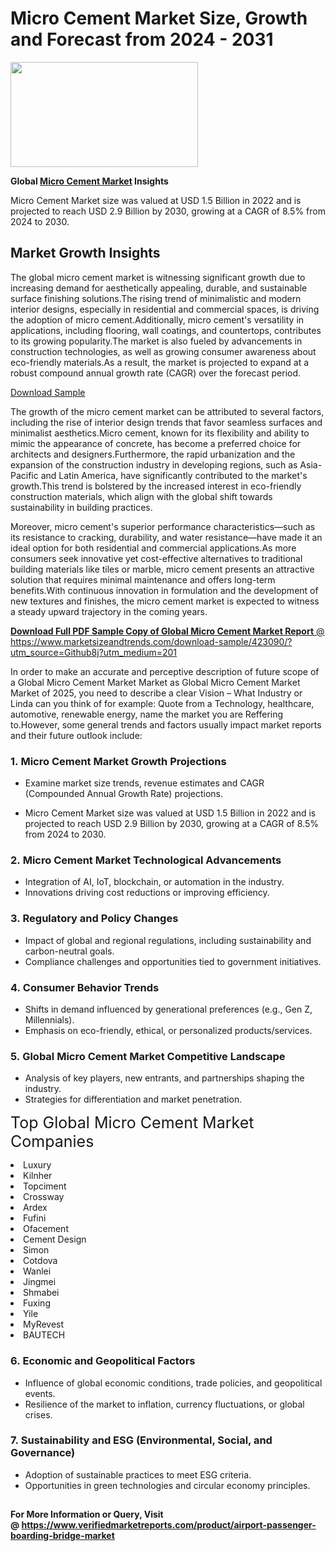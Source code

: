 <H1>Micro Cement Market Size, Growth and Forecast from 2024 - 2031</H1><img class="aligncenter size-medium wp-image-584254" src="https://thirdeyenews.in/wp-content/uploads/2024/09/Global-Market-Research-300x168.jpeg" alt="" width="300" height="168" /><p><strong>Global&nbsp;<a href="https://www.marketsizeandtrends.com/download-sample/423090/?utm_source=Github8j?utm_medium=201">Micro Cement Market</a> Insights</strong></p><p>Micro Cement Market size was valued at USD 1.5 Billion in 2022 and is projected to reach USD 2.9 Billion by 2030, growing at a CAGR of 8.5% from 2024 to 2030.</p><p><h2>Market Growth Insights</h2> <p>The global micro cement market is witnessing significant growth due to increasing demand for aesthetically appealing, durable, and sustainable surface finishing solutions.The rising trend of minimalistic and modern interior designs, especially in residential and commercial spaces, is driving the adoption of micro cement.Additionally, micro cement's versatility in applications, including flooring, wall coatings, and countertops, contributes to its growing popularity.The market is also fueled by advancements in construction technologies, as well as growing consumer awareness about eco-friendly materials.As a result, the market is projected to expand at a robust compound annual growth rate (CAGR) over the forecast period.</p> <p><a href="#">Download Sample</a></p> <p>The growth of the micro cement market can be attributed to several factors, including the rise of interior design trends that favor seamless surfaces and minimalist aesthetics.Micro cement, known for its flexibility and ability to mimic the appearance of concrete, has become a preferred choice for architects and designers.Furthermore, the rapid urbanization and the expansion of the construction industry in developing regions, such as Asia-Pacific and Latin America, have significantly contributed to the market's growth.This trend is bolstered by the increased interest in eco-friendly construction materials, which align with the global shift towards sustainability in building practices.</p> <p>Moreover, micro cement's superior performance characteristics—such as its resistance to cracking, durability, and water resistance—have made it an ideal option for both residential and commercial applications.As more consumers seek innovative yet cost-effective alternatives to traditional building materials like tiles or marble, micro cement presents an attractive solution that requires minimal maintenance and offers long-term benefits.With continuous innovation in formulation and the development of new textures and finishes, the micro cement market is expected to witness a steady upward trajectory in the coming years.</p> <p><a href="#"></p><p><span class=""><strong>Download Full PDF Sample Copy of Global Micro Cement Market Report</strong> @ <a href="https://www.marketsizeandtrends.com/download-sample/423090/?utm_source=Github8j?utm_medium=201" target="_blank">https://www.marketsizeandtrends.com/download-sample/423090/?utm_source=Github8j?utm_medium=201</a></span></p><p>In order to make an accurate and perceptive description of future scope of a Global&nbsp;Micro Cement Market Market as Global&nbsp;Micro Cement Market Market of 2025, you need to describe a clear Vision &ndash; What Industry or Linda can you think of for example: Quote from a Technology, healthcare, automotive, renewable energy, name the market you are Reffering to.However, some general trends and factors usually impact market reports and their future outlook include:</p><h3>1.&nbsp;<strong>Micro Cement Market Growth Projections</strong></h3><ul><li>Examine market size trends, revenue estimates and CAGR (Compounded Annual Growth Rate) projections.</li><li><p>Micro Cement Market size was valued at USD 1.5 Billion in 2022 and is projected to reach USD 2.9 Billion by 2030, growing at a CAGR of 8.5% from 2024 to 2030.</p></li></ul><h3>2.&nbsp;<strong>Micro Cement Market Technological Advancements</strong></h3><ul><li>Integration of AI, IoT, blockchain, or automation in the industry.</li><li>Innovations driving cost reductions or improving efficiency.</li></ul><h3>3.&nbsp;<strong>Regulatory and Policy Changes</strong></h3><ul><li>Impact of global and regional regulations, including sustainability and carbon-neutral goals.</li><li>Compliance challenges and opportunities tied to government initiatives.</li></ul><h3>4.&nbsp;<strong>Consumer Behavior Trends</strong></h3><ul><li>Shifts in demand influenced by generational preferences (e.g., Gen Z, Millennials).</li><li>Emphasis on eco-friendly, ethical, or personalized products/services.</li></ul><h3>5.&nbsp;<strong>Global Micro Cement Market Competitive Landscape</strong></h3><ul><li>Analysis of key players, new entrants, and partnerships shaping the industry.</li><li>Strategies for differentiation and market penetration.</li></ul><p data-pm-slice="1 1 []"><span style="color: inherit; font-family: inherit; font-size: 25px;">Top Global Micro Cement Market Companies</span></p><div class="" data-test-id=""><p><li>Luxury</li><li> Kilnher</li><li> Topciment</li><li> Crossway</li><li> Ardex</li><li> Fufini</li><li> Ofacement</li><li> Cement Design</li><li> Simon</li><li> Cotdova</li><li> Wanlei</li><li> Jingmei</li><li> Shmabei</li><li> Fuxing</li><li> Yile</li><li> MyRevest</li><li> BAUTECH</li></p></div><h3>6.&nbsp;<strong>Economic and Geopolitical Factors</strong></h3><ul><li>Influence of global economic conditions, trade policies, and geopolitical events.</li><li>Resilience of the market to inflation, currency fluctuations, or global crises.</li></ul><h3>7.&nbsp;<strong>Sustainability and ESG (Environmental, Social, and Governance)</strong></h3><ul><li>Adoption of sustainable practices to meet ESG criteria.</li><li>Opportunities in green technologies and circular economy principles.</li></ul><h2><strong style="font-size: 14px;">For More Information or Query, Visit @&nbsp;</strong><a style="background-color: #ffffff; font-size: 14px;" href="https://www.marketsizeandtrends.com/report/micro-cement-market/" target="_blank">https://www.verifiedmarketreports.com/product/airport-passenger-boarding-bridge-market</a></h2>